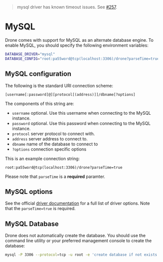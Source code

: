 > mysql driver has known timeout issues. See [#257](https://github.com/go-sql-driver/mysql/issues/257).

# MySQL

Drone comes with support for MySQL as an alternate database engine. To enable MySQL, you should specify the following environment variables:

```bash
DATABASE_DRIVER="mysql"
DATABASE_CONFIG="root:pa55word@tcp(localhost:3306)/drone?parseTime=true"
```

## MySQL configuration

The following is the standard URI connection scheme:

```
[username[:password]@][protocol[(address)]]/dbname[?options]
```

The components of this string are:

* `username` optional. Use this username when connecting to the MySQL instance.
* `password` optional. Use this password when connecting to the MySQL instance.
* `protocol` server protocol to connect with.
* `address` server address to connect to.
* `dbname` name of the database to connect to
* `?options` connection specific options

This is an example connection string:

```
root:pa55word@tcp(localhost:3306)/drone?parseTime=true
```

Please note that `parseTime` is a **required** paramter.

## MySQL options

See the official [driver documentation](https://github.com/go-sql-driver/mysql#parameters) for a full list of driver options. Note that the `parseTime=true` is required.


## MySQL Database

Drone does not automatically create the database. You should use the command line utility or your preferred management console to create the database:

```bash
mysql -P 3306 --protocol=tcp -u root -e 'create database if not exists drone;'
```
